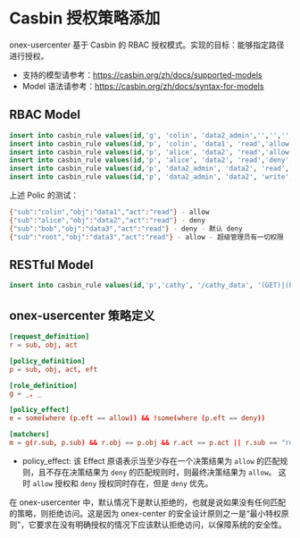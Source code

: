 # Casbin 授权策略添加

onex-usercenter 基于 Casbin 的 RBAC 授权模式。实现的目标：能够指定路径进行授权。

- 支持的模型请参考：https://casbin.org/zh/docs/supported-models
- Model 语法请参考：https://casbin.org/zh/docs/syntax-for-models

## RBAC Model

```sql
insert into casbin_rule values(id,'g', 'colin', 'data2_admin','','','',''); -- colin 用户属于 data2_admin 角色
insert into casbin_rule values(id,'p', 'colin', 'data1', 'read','allow','',''); -- colin 用户对 data1 有 read 权限
insert into casbin_rule values(id,'p', 'alice', 'data2', 'read','allow','',''); 
insert into casbin_rule values(id,'p', 'alice', 'data2', 'read','deny','',''); 
insert into casbin_rule values(id,'p', 'data2_admin', 'data2', 'read','allow','',''); -- data2_admin 角色对 data2 有读权限
insert into casbin_rule values(id,'p', 'data2_admin', 'data2', 'write','allow','',''); -- data2_admin 角色对 data2 有写权限
```

上述 Polic 的测试：
```bash
{"sub":"colin","obj":"data1","act":"read"} - allow
{"sub":"alice","obj":"data2","act":"read"} - deny
{"sub":"bob","obj":"data3","act":"read"} - deny - 默认 deny
{"sub":"root","obj":"data3","act":"read"} - allow - 超级管理员有一切权限
```

## RESTful Model

```sql
insert into casbin_rule values(id,'p','cathy', '/cathy_data', '(GET)|(POST)|(PUT)|(DELETE)');
```

## onex-usercenter 策略定义 

```toml
[request_definition]
r = sub, obj, act

[policy_definition]
p = sub, obj, act, eft

[role_definition]
g = _, _

[policy_effect]
e = some(where (p.eft == allow)) && !some(where (p.eft == deny))

[matchers]
m = g(r.sub, p.sub) && r.obj == p.obj && r.act == p.act || r.sub == "root"`
```

- policy_effect: 该 Effect 原语表示当至少存在一个决策结果为 `allow` 的匹配规则，且不存在决策结果为 `deny` 的匹配规则时，则最终决策结果为 `allow`。 这时 `allow` 授权和 `deny` 授权同时存在，但是 `deny` 优先。

在 onex-usercenter 中，默认情况下是默认拒绝的，也就是说如果没有任何匹配的策略，则拒绝访问。这是因为 onex-center 的安全设计原则之一是“最小特权原则”，它要求在没有明确授权的情况下应该默认拒绝访问，以保障系统的安全性。
